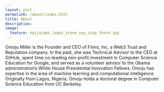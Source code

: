 ```yaml
---
layout: post
permalink: /about/index.html
title: About
description:
image:
  feature: naijajams_lagos_scene_oya_stop_there.jpg
---
```


Omoju Miller is the Founder and CEO of Fimio, Inc, a Web3 Trust and Reputation company. In the past, she was Technical Advisor to the CEO at GitHub, spent time co-leading non-profit investment in Computer Science Education for Google, and served as a volunteer advisor to the Obama administration’s White House Presidential Innovation Fellows. Omoju has expertise in the area of machine learning and computational intelligence. Originally from Lagos, Nigeria, Omoju holds a doctoral degree in Computer Science Education from UC Berkeley.
